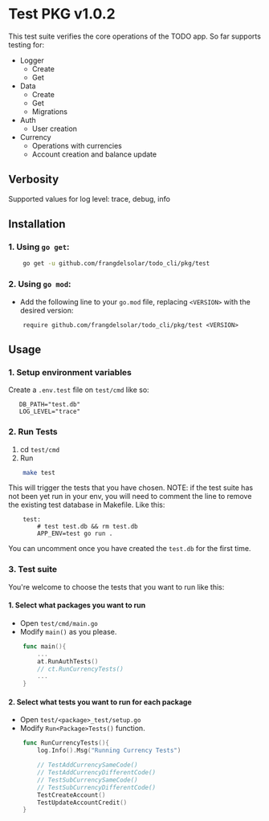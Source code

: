 # Test PKG v1.0.2

This test suite verifies the core operations of the TODO app. So far supports testing for:

-   Logger
    -   Create
    -   Get
-   Data
    -   Create
    -   Get
    -   Migrations
-   Auth
    -   User creation
-   Currency
    -   Operations with currencies
    -   Account creation and balance update

## Verbosity

Supported values for log level: trace, debug, info

## Installation

### 1. Using `go get`:

```bash
    go get -u github.com/frangdelsolar/todo_cli/pkg/test
```

### 2. Using `go mod`:

-   Add the following line to your `go.mod` file, replacing `<VERSION>` with the desired version:

```
    require github.com/frangdelsolar/todo_cli/pkg/test <VERSION>
```

## Usage

### 1. Setup environment variables

Create a `.env.test` file on `test/cmd` like so:

```
   DB_PATH="test.db"
   LOG_LEVEL="trace"
```

### 2. Run Tests

1. cd `test/cmd`
2. Run

```bash
    make test
```

This will trigger the tests that you have chosen.
NOTE: if the test suite has not been yet run in your env, you will need to comment the line to remove the existing test database in Makefile. Like this:

```
    test:
        # test test.db && rm test.db
        APP_ENV=test go run .
```

You can uncomment once you have created the `test.db` for the first time.

### 3. Test suite

You're welcome to choose the tests that you want to run like this:

#### 1. Select what packages you want to run

-   Open `test/cmd/main.go`
-   Modify `main()` as you please.

```go
    func main(){
        ...
        at.RunAuthTests()
        // ct.RunCurrencyTests()
        ...
    }
```

#### 2. Select what tests you want to run for each package

-   Open `test/<package>_test/setup.go`
-   Modify `Run<Package>Tests()` function.

```go
    func RunCurrencyTests(){
        log.Info().Msg("Running Currency Tests")

        // TestAddCurrencySameCode()
        // TestAddCurrencyDifferentCode()
        // TestSubCurrencySameCode()
        // TestSubCurrencyDifferentCode()
        TestCreateAccount()
        TestUpdateAccountCredit()
    }
```
